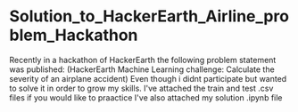 # Solution_to_HackerEarth_Airline_problem_Hackathon
Recently in a hackathon of HackerEarth the following problem statement was published: (HackerEarth Machine Learning challenge: Calculate the severity of an airplane accident) 
Even though i didnt participate but wanted to solve it in order to grow my skills.
I've attached the train and test .csv files if you would like to praactice
I've also attached my solution .ipynb file
